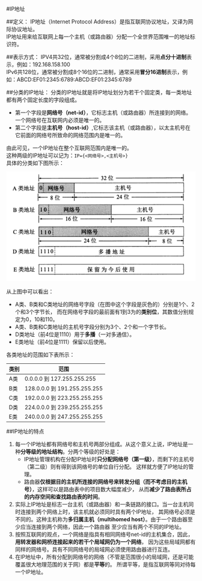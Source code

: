 #IP地址

##定义：
IP地址（Internet Protocol Address）是指互联网协议地址，又译为网际协议地址。  
IP地址用来给互联网上每一个主机（或路由器）分配一个全世界范围唯一的地址标识符。

##表示方式：
IPV4共32位，通常被分割成4个8位的二进制，采用**点分十进制**表示，例如：192.168.158.100  
IPv6共128位，通常被分割成8个16位的二进制，通常采用**冒分16进制**表示，例如：ABCD:EF01:2345:6789:ABCD:EF01:2345:6789

##分类的IP地址：
分类的IP地址就是将IP地址划分为若干个固定类，每一类地址都有两个固定长度的字段组成。
- 第一个字段是**网络号（net-id）**，它标志主机（或路由器）所连接到的网络。一个网络号在互联网内必须是唯一的。
- 第二个字段是**主机号（host-id）**,它标志该主机（或路由器），以太主机号在它前面的网络号所致命的网络范围内是唯一的。

由此可见，一个IP地址在整个互联网范围内是唯一的。  
这种两级的IP地址可以记为：`IP={<网络号>,<主机号>}`  
具体的分类如下图所示：

![IP地址分类图片](image/IP_classification.png)

从上图中可以看出：
- A类、B类和C类地址的网络号字段（在图中这个字段是灰色的）分别是1个、2个和3个字节长，
而在网络号字段的最前面有1到3为的**类别位**，其数值分别规定为0，10和110。
- A类、B类和C类地址的主机号字段分别为3个、2个和一个字节长。
- D类地址（前4位是1110）用于**多播**（一对多通信）。
- E类地址（前4位是1111）保留以后使用。


各类地址的范围如下表所示：  

|类别|范围|
|-----|---------------------------|
| A类 |0.0.0.0 到 127.255.255.255  |
| B类 |128.0.0.0 到 191.255.255.255|
| C类 |192.0.0.0 到 223.255.255.255|
| D类 |224.0.0.0 到 239.255.255.255|
| E类 |240.0.0.0 到 247.255.255.255|


##IP地址的特点
1. 每一个IP地址都有网络号和主机号两部分组成。从这个意义上说，IP地址是一种**分等级的地址结构**。分两个等级的好处是：
    - IP地址管理机构在分配IP地址时**只分配网络号（第一级）**，而剩下的主机号（第二级）则有得到该网络号的单位自行分配。
    这样就方便了IP地址的管理。
    - 路由器**仅根据目的主机所连接的网络号来转发分组（而不考虑目的主机号）**，这样可以是路由表中的项目数大幅度减少，
    从而**减少了路由表所占的内存空间和查找路由表的时间**。
2. 实际上IP地址是标志一台主机（或路由器）和一条链路的接口。当一台主机同时连接到两个网络上时，该主机就必须同时具有两个IP地址，
其网络号必须是不同的。这种主机称为**多归属主机（multihomed host）**。由于一个路由器至少应当连接到两个网络，因此一个路由器
至少应当有两个不同的IP地址。
3. 按照互联网的观点，一个网络是指具有相同网络号net-id的主机集合，因此，**用转发器和网桥连接起来的若干个局域网仍为一个网络**，
因为这些局域网都有同样的网络号。具有不同网络号的局域网必须使用路由器进行互连。
4. 在IP地址中，所有分配到网络号的网络（不管是范围很小的局域网，还是可能覆盖很大地理范围的关于网）都是**平等**的。
所谓平等，是指互联网等同对待每一个IP地址。
